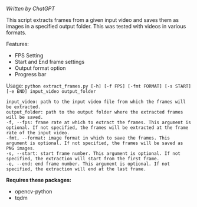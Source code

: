 *Written by ChatGPT*

This script extracts frames from a given input video and saves them as images in a specified output folder. This was tested with videos in various formats.

Features:
* FPS Setting
* Start and End frame settings
* Output format option
* Progress bar

Usage:
`python extract_frames.py [-h] [-f FPS] [-fmt FORMAT] [-s START] [-e END] input_video output_folder`

    input_video: path to the input video file from which the frames will be extracted.
    output_folder: path to the output folder where the extracted frames will be saved.
    -f, --fps: frame rate at which to extract the frames. This argument is optional. If not specified, the frames will be extracted at the frame rate of the input video.
    -fmt, --format: image format in which to save the frames. This argument is optional. If not specified, the frames will be saved as PNG images.
    -s, --start: start frame number. This argument is optional. If not specified, the extraction will start from the first frame.
    -e, --end: end frame number. This argument is optional. If not specified, the extraction will end at the last frame.

**Requires these packages:**
* opencv-python
* tqdm
